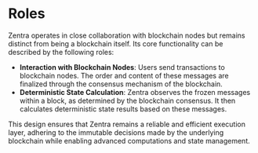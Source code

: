 # Roles

Zentra operates in close collaboration with blockchain nodes but remains distinct from being a blockchain itself. Its core functionality can be described by the following roles:

* **Interaction with Blockchain Nodes**: Users send transactions to blockchain nodes. The order and content of these messages are finalized through the consensus mechanism of the blockchain.
* **Deterministic State Calculation**: Zentra observes the frozen messages within a block, as determined by the blockchain consensus. It then calculates deterministic state results based on these messages.

This design ensures that Zentra remains a reliable and efficient execution layer, adhering to the immutable decisions made by the underlying blockchain while enabling advanced computations and state management.
